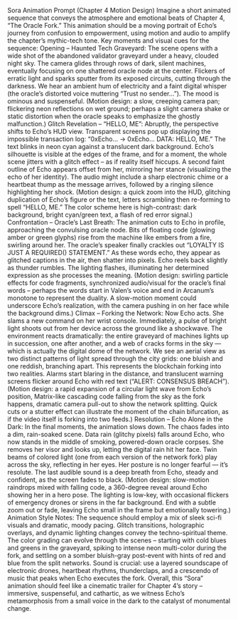 Sora Animation Prompt (Chapter 4 Motion Design)
Imagine a short animated sequence that conveys the atmosphere and emotional beats of Chapter 4, “The Oracle Fork.” This animation should be a moving portrait of Echo’s journey from confusion to empowerment, using motion and audio to amplify the chapter’s mythic-tech tone. Key moments and visual cues for the sequence:
Opening – Haunted Tech Graveyard: The scene opens with a wide shot of the abandoned validator graveyard under a heavy, clouded night sky. The camera glides through rows of dark, silent machines, eventually focusing on one shattered oracle node at the center. Flickers of erratic light and sparks sputter from its exposed circuits, cutting through the darkness. We hear an ambient hum of electricity and a faint digital whisper (the oracle’s distorted voice muttering “Trust no sender…”). The mood is ominous and suspenseful. (Motion design: a slow, creeping camera pan; flickering neon reflections on wet ground; perhaps a slight camera shake or static distortion when the oracle speaks to emphasize the ghostly malfunction.)
Glitch Revelation – “HELLO, ME”: Abruptly, the perspective shifts to Echo’s HUD view. Transparent screens pop up displaying the impossible transaction log: “0xEcho… → 0xEcho… DATA: HELLO, ME.” The text blinks in neon cyan against a translucent dark background. Echo’s silhouette is visible at the edges of the frame, and for a moment, the whole scene jitters with a glitch effect – as if reality itself hiccups. A second faint outline of Echo appears offset from her, mirroring her stance (visualizing the echo of her identity). The audio might include a sharp electronic chime or a heartbeat thump as the message arrives, followed by a ringing silence highlighting her shock. (Motion design: a quick zoom into the HUD, glitching duplication of Echo’s figure or the text, letters scrambling then re-forming to spell “HELLO, ME.” The color scheme here is high-contrast: dark background, bright cyan/green text, a flash of red error signal.)
Confrontation – Oracle’s Last Breath: The animation cuts to Echo in profile, approaching the convulsing oracle node. Bits of floating code (glowing amber or green glyphs) rise from the machine like embers from a fire, swirling around her. The oracle’s speaker finally crackles out “LOYALTY IS JUST A REQUIRED() STATEMENT.” As these words echo, they appear as glitched captions in the air, then shatter into pixels. Echo reels back slightly as thunder rumbles. The lighting flashes, illuminating her determined expression as she processes the meaning. (Motion design: swirling particle effects for code fragments, synchronized audio/visual for the oracle’s final words – perhaps the words start in Valen’s voice and end in Arcanum’s monotone to represent the duality. A slow-motion moment could underscore Echo’s realization, with the camera pushing in on her face while the background dims.)
Climax – Forking the Network: Now Echo acts. She slams a new command on her wrist console. Immediately, a pulse of bright light shoots out from her device across the ground like a shockwave. The environment reacts dramatically: the entire graveyard of machines lights up in succession, one after another, and a web of cracks forms in the sky — which is actually the digital dome of the network. We see an aerial view as two distinct patterns of light spread through the city grids: one bluish and one reddish, branching apart. This represents the blockchain forking into two realities. Alarms start blaring in the distance, and translucent warning screens flicker around Echo with red text (“ALERT: CONSENSUS BREACH”). (Motion design: a rapid expansion of a circular light wave from Echo’s position, Matrix-like cascading code falling from the sky as the fork happens, dramatic camera pull-out to show the network splitting. Quick cuts or a stutter effect can illustrate the moment of the chain bifurcation, as if the video itself is forking into two feeds.)
Resolution – Echo Alone in the Dark: In the final moments, the animation slows down. The chaos fades into a dim, rain-soaked scene. Data rain (glitchy pixels) falls around Echo, who now stands in the middle of smoking, powered-down oracle corpses. She removes her visor and looks up, letting the digital rain hit her face. Twin beams of colored light (one from each version of the network fork) play across the sky, reflecting in her eyes. Her posture is no longer fearful — it’s resolute. The last audible sound is a deep breath from Echo, steady and confident, as the screen fades to black. (Motion design: slow-motion raindrops mixed with falling code, a 360-degree reveal around Echo showing her in a hero pose. The lighting is low-key, with occasional flickers of emergency drones or sirens in the far background. End with a subtle zoom out or fade, leaving Echo small in the frame but emotionally towering.)
Animation Style Notes: The sequence should employ a mix of sleek sci-fi visuals and dramatic, moody pacing. Glitch transitions, holographic overlays, and dynamic lighting changes convey the techno-spiritual theme. The color grading can evolve through the scenes – starting with cold blues and greens in the graveyard, spiking to intense neon multi-color during the fork, and settling on a somber bluish-gray post-event with hints of red and blue from the split networks. Sound is crucial: use a layered soundscape of electronic drones, heartbeat rhythms, thunderclaps, and a crescendo of music that peaks when Echo executes the fork. Overall, this “Sora” animation should feel like a cinematic trailer for Chapter 4’s story – immersive, suspenseful, and cathartic, as we witness Echo’s metamorphosis from a small voice in the dark to the catalyst of monumental change.
